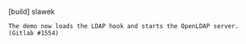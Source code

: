 [build] slawek

    The demo now loads the LDAP hook and starts the OpenLDAP server.
    (Gitlab #1554)
